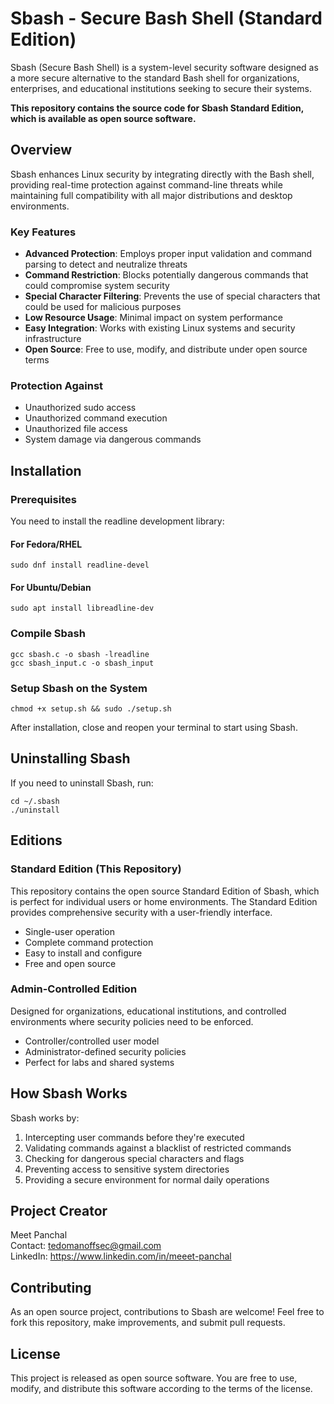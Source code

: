 # Sbash - Secure Bash Shell (Standard Edition)

Sbash (Secure Bash Shell) is a system-level security software designed as a more secure alternative to the standard Bash shell for organizations, enterprises, and educational institutions seeking to secure their systems.

**This repository contains the source code for Sbash Standard Edition, which is available as open source software.**

## Overview

Sbash enhances Linux security by integrating directly with the Bash shell, providing real-time protection against command-line threats while maintaining full compatibility with all major distributions and desktop environments.

### Key Features

- **Advanced Protection**: Employs proper input validation and command parsing to detect and neutralize threats
- **Command Restriction**: Blocks potentially dangerous commands that could compromise system security
- **Special Character Filtering**: Prevents the use of special characters that could be used for malicious purposes
- **Low Resource Usage**: Minimal impact on system performance
- **Easy Integration**: Works with existing Linux systems and security infrastructure
- **Open Source**: Free to use, modify, and distribute under open source terms

### Protection Against

- Unauthorized sudo access
- Unauthorized command execution
- Unauthorized file access
- System damage via dangerous commands

## Installation

### Prerequisites

You need to install the readline development library:

#### For Fedora/RHEL
```
sudo dnf install readline-devel
```

#### For Ubuntu/Debian
```
sudo apt install libreadline-dev
```

### Compile Sbash

```
gcc sbash.c -o sbash -lreadline
gcc sbash_input.c -o sbash_input
```

### Setup Sbash on the System

```
chmod +x setup.sh && sudo ./setup.sh
```

After installation, close and reopen your terminal to start using Sbash.

## Uninstalling Sbash

If you need to uninstall Sbash, run:

```
cd ~/.sbash 
./uninstall
```

## Editions

### Standard Edition (This Repository)

This repository contains the open source Standard Edition of Sbash, which is perfect for individual users or home environments. The Standard Edition provides comprehensive security with a user-friendly interface.

- Single-user operation
- Complete command protection
- Easy to install and configure
- Free and open source

### Admin-Controlled Edition

Designed for organizations, educational institutions, and controlled environments where security policies need to be enforced.

- Controller/controlled user model
- Administrator-defined security policies
- Perfect for labs and shared systems

## How Sbash Works

Sbash works by:

1. Intercepting user commands before they're executed
2. Validating commands against a blacklist of restricted commands
3. Checking for dangerous special characters and flags
4. Preventing access to sensitive system directories
5. Providing a secure environment for normal daily operations

## Project Creator

Meet Panchal  
Contact: tedomanoffsec@gmail.com  
LinkedIn: https://www.linkedin.com/in/meeet-panchal

## Contributing

As an open source project, contributions to Sbash are welcome! Feel free to fork this repository, make improvements, and submit pull requests.

## License

This project is released as open source software. You are free to use, modify, and distribute this software according to the terms of the license.


